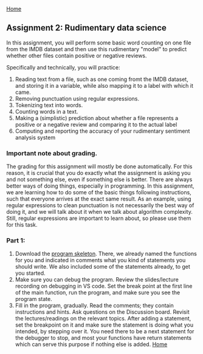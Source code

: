 [Home](../index.md)

## Assignment 2: Rudimentary data science

In this assignment, you will perform some basic word counting on one 
file from the IMDB dataset and then use this rudimentary "model" to predict whether other files contain positive or negative reviews.

Specifically and technically, you will practice:
1. Reading text from a file, such as one coming fromt the IMDB dataset, and storing it in a variable, while also mapping it to a label with which it came.
2. Removing punctuation using regular expressions.
3. Tokenizing text into words.
4. Counting words in a text.
5. Making a (simplistic) prediction about whether a file represents a positive or a negative review and comparing it to the actual label
6. Computing and reporting the accuracy of your rudimentary sentiment analysis system

### Important note about grading.
The grading for this assignment will mostly be done automatically. For this reason, it is crucial that you do exactly what the assignment is asking you and not something else,
even if something else is better. There are always better ways of doing things, especially in programming. In this assignment, we are learning how to do some of the basic things
following instructions, such that everyone arrives at the exact same result. As an example, using regular expressions to clean punctuation is not necessarily the best way of doing it, and we will talk about it when we talk about algorithm complexity. Still, regular expressions are important to learn about, so please use them for this task.

### Part 1: 
1. Download the [program skeleton](assignment2_skeleton.py). There, we already named the functions for you and indicated in comments what you kind of statements you should write. We also included some of the statements already, to get you started.
2. Make sure you can debug the program. Review the slides/lecture recording on debugging in VS code. Set the break point at the first line of the main function, run the program, and make sure you see the program state.
3. Fill in the program, gradually. Read the comments; they contain instructions and hints. Ask questions on the Discussion board. Revisit the lectures/readings on the relevant topics. After adding a statement, set the breakpoint on it and make sure the statement is doing what you intended, by stepping over it. You need there to be a next statement for the debugger to stop, and most your functions have return statements which can serve this purpose if nothing else is added.
[Home](../index.md)
